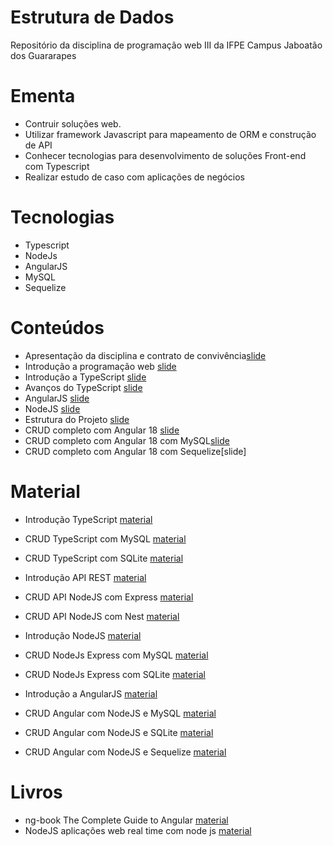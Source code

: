 # Estrutura de Dados

Repositório da disciplina de programação web III da IFPE Campus Jaboatão dos Guararapes 


# Ementa
 
 
 * Contruir soluções web. 
 * Utilizar framework Javascript para mapeamento de ORM e construção de API
 * Conhecer tecnologias para desenvolvimento de soluções Front-end com Typescript 
 * Realizar estudo de caso com aplicações de negócios
# Tecnologias

 * Typescript
 * NodeJs
 * AngularJS
 * MySQL
 * Sequelize
 
 
 

# Conteúdos

 * Apresentação da disciplina  e contrato de convivência[slide](https://github.com/Danilosobatic/programacao-web-III/blob/main/slide/PWIII_01-Apresenta%C3%A7%C3%A3o%20%2B%20Contrato.pptx.pdf)
 * Introdução a programação web [slide](https://github.com/Danilosobatic/programacao-web-III/blob/main/slide/PWIII_02-%20Constru%C3%A7%C3%A3o%20de%20sistemas%20WEB.pptx%20(1).pdf) 
 * Introdução a TypeScript [slide](https://github.com/Danilosobatic/programacao-web-III/blob/main/slide/PWIII_03-%20Constru%C3%A7%C3%A3o%20de%20sistemas%20WEB.pptx%20(1).pdf) 
 * Avanços do TypeScript [slide](https://github.com/Danilosobatic/programacao-web-III/blob/main/slide/PWIII_04-%20Constru%C3%A7%C3%A3o%20de%20sistemas%20WEB.pptx%20(1).pdf) 
 * AngularJS  [slide](https://github.com/Danilosobatic/programacao-web-III/blob/main/slide/PWIII_05-%20Constru%C3%A7%C3%A3o%20de%20sistemas%20WEB.pptx%20(2).pdf)
 * NodeJS [slide](https://github.com/Danilosobatic/programacao-web-III/blob/main/slide/PWIII_06-%20Constru%C3%A7%C3%A3o%20de%20sistemas%20WEB.pptx.pdf) 
 * Estrutura do Projeto [slide](https://github.com/Danilosobatic/programacao-web-III/blob/main/slide/PWIII_07-%20Constru%C3%A7%C3%A3o%20de%20sistemas%20WEB.pptx%20(1).pdf) 
 * CRUD completo com Angular 18 [slide](https://github.com/Danilosobatic/programacao-web-III/blob/main/slide/PWIII_08-%20Constru%C3%A7%C3%A3o%20de%20sistemas%20WEB.pptx.pdf) 
 * CRUD completo com Angular 18 com MySQL[slide](https://github.com/Danilosobatic/programacao-web-III/blob/main/slide/_PWIII_09-%20Constru%C3%A7%C3%A3o%20de%20sistemas%20WEB.pptx.pdf) 
 * CRUD completo com Angular 18 com Sequelize[slide]


 # Material
 
 * Introdução TypeScript  [material](https://github.com/Danilosobatic/programacao-web-III/blob/main/backend/typescript/typescript_introducao.md)
 * CRUD TypeScript com MySQL [material](https://github.com/Danilosobatic/programacao-web-III/blob/main/backend/typescript/crud_typescript_mysql.md) 
 * CRUD TypeScript com SQLite [material](https://github.com/Danilosobatic/programacao-web-III/blob/main/backend/typescript/crud_typescript_sqlite.md) 
 
 
 * Introdução API REST  [material](https://github.com/Danilosobatic/programacao-web-III/blob/main/api/apirest/apirest_introducao.md) 
 * CRUD API NodeJS com Express  [material](https://github.com/Danilosobatic/programacao-web-III/blob/main/api/apirest/apirest_nodejs_Express.md) 
 * CRUD API NodeJS com Nest  [material](https://github.com/Danilosobatic/programacao-web-III/blob/main/api/apirest/apirest_nodejs_nest.md) 
 
 
 * Introdução NodeJS  [material](https://github.com/Danilosobatic/programacao-web-III/blob/main/backend/nodejs/nodejs_introducao.md)
 * CRUD NodeJs Express com MySQL [material](https://github.com/Danilosobatic/programacao-web-III/blob/main/backend/nodejs/crud_nodejs_express_mysql.md)
 * CRUD NodeJs Express com SQLite   [material](https://github.com/Danilosobatic/programacao-web-III/blob/main/backend/nodejs/crud_nodejs_express_sqlite.md) 
 
 
 * Introdução a AngularJS [material](https://github.com/Danilosobatic/programacao-web-III/blob/main/backendfrontend/angular_introdu%C3%A7%C3%A3o.md)
 * CRUD Angular com NodeJS e MySQL  [material](https://github.com/Danilosobatic/programacao-web-III/blob/main/backendfrontend/angular_nodejs_mysql.md) 
 * CRUD Angular com NodeJS e SQLite   [material](https://github.com/Danilosobatic/programacao-web-III/blob/main/backendfrontend/angular_nodejs_sqlite.md) 
 * CRUD Angular com NodeJS e Sequelize  [material](https://github.com/Danilosobatic/programacao-web-III/blob/main/backendfrontend/angular_nodejs_sequelize.md) 
 
  
  
# Livros

* ng-book The Complete Guide to Angular [material](https://jre-training.com/Angular/Documents/ng-book.pdf)
* NodeJS aplicações web real time com node js [material](https://github.com/free-educa/books/blob/main/books/Node.js%20-%20Aplica%C3%A7%C3%B5es%20web%20real-tome%20com%20Node.js.pdf)